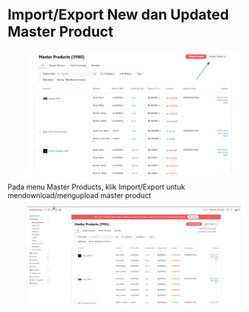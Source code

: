 # Import/Export New dan Updated Master Product

<figure><img src="../../.gitbook/assets/image (1) (1).png" alt=""><figcaption></figcaption></figure>

Pada menu Master Products, klik Import/Export untuk mendownload/mengupload master product

<figure><img src="../../.gitbook/assets/image (1) (1) (1).png" alt=""><figcaption></figcaption></figure>
